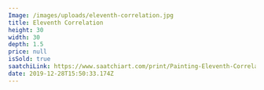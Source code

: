 ```yaml
---
Image: /images/uploads/eleventh-correlation.jpg
title: Eleventh Correlation
height: 30
width: 30
depth: 1.5
price: null
isSold: true
saatchiLink: https://www.saatchiart.com/print/Painting-Eleventh-Correlation/189576/4155705/view
date: 2019-12-28T15:50:33.174Z
---
```

